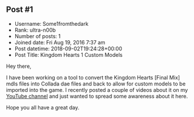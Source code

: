 ## Post #1
- Username: Some1fromthedark
- Rank: ultra-n00b
- Number of posts: 1
- Joined date: Fri Aug 19, 2016 7:37 am
- Post datetime: 2018-09-02T19:24:28+00:00
- Post Title: Kingdom Hearts 1 Custom Models

Hey there,

I have been working on a tool to convert the Kingdom Hearts [Final Mix] mdls files into Collada dae files and back to allow for custom models to be imported into the game. I recently posted a couple of videos about it on my [YouTube channel](https://www.youtube.com/channel/UCnCA8GH3A7D61W_8TxS6j5w) and just wanted to spread some awareness about it here.

Hope you all have a great day.
